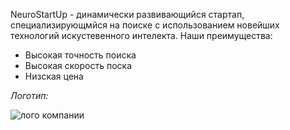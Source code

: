 NeuroStartUp - динамически развивающийся стартап, специализирующмйся на поиске с использованием новейших технологий искустевенного интелекта. Наши преимущества:
* Высокая точность поиска
* Высокая скорость поска
* Низская цена

*Логотип:*

![лого компании](https://camo.githubusercontent.com/79ee96a8b8fa098c44d1ca302006f24d008408a1c22fc13260437214d705a23d/68747470733a2f2f6e65746f6c6f67792d636f64652e6769746875622e696f2f6769742d686f6d65776f726b732f696e74726f64756374696f6e2f6173736574732f6c6f676f2e706e67)

